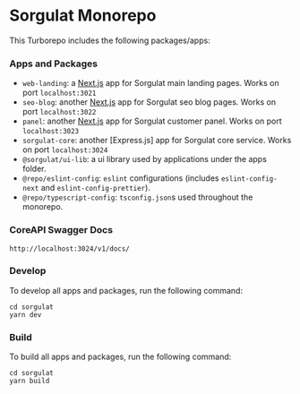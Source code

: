 # Sorgulat Monorepo

This Turborepo includes the following packages/apps:

### Apps and Packages

- `web-landing`: a [Next.js](https://nextjs.org/) app for Sorgulat main landing pages. Works on port `localhost:3021`
- `seo-blog`: another [Next.js](https://nextjs.org/) app for Sorgulat seo blog pages. Works on port `localhost:3022`
- `panel`: another [Next.js](https://nextjs.org/) app for Sorgulat customer panel. Works on port `localhost:3023`
- `sorgulat-core`: another [Express.js] app for Sorgulat core service. Works on port `localhost:3024`
- `@sorgulat/ui-lib`: a ui library used by applications under the apps folder.
- `@repo/eslint-config`: `eslint` configurations (includes `eslint-config-next` and `eslint-config-prettier`).
- `@repo/typescript-config`: `tsconfig.json`s used throughout the monorepo.

### CoreAPI Swagger Docs

`http://localhost:3024/v1/docs/`

### Develop

To develop all apps and packages, run the following command:

```
cd sorgulat
yarn dev
```

### Build

To build all apps and packages, run the following command:

```
cd sorgulat
yarn build
```